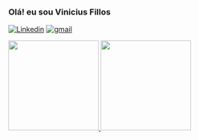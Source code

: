### Olá! eu sou Vinicius Fillos
[![Linkedin](https://img.shields.io/badge/LinkedIn-0077B5?style=for-the-badge&logo=linkedin&logoColor=white)](https://linkedin.com/in/vinicius-fillos/) 
[![gmail](https://img.shields.io/badge/Gmail-D14836?style=for-the-badge&logo=gmail&logoColor=white)](vinifillos@gmail.com) 


<div>
  <a href="https://github.com/ViniciusFillos">
<img height="180em" src="https://github-readme-stats.vercel.app/api?username=ViniciusFillos&show_icons=true&theme=dracula"/>
 <img height="180em" src="https://github-readme-stats.vercel.app/api/top-langs/?username=ViniciusFillos&layout=compact&theme=dracula"/>
</div>

